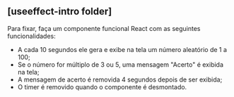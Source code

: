 ## [useeffect-intro folder]

Para fixar, faça um componente funcional React com as seguintes funcionalidades:
- A cada 10 segundos ele gera e exibe na tela um número aleatório de 1 a 100;
- Se o número for múltiplo de 3 ou 5, uma mensagem "Acerto" é exibida na tela;
- A mensagem de acerto é removida 4 segundos depois de ser exibida;
- O timer é removido quando o componente é desmontado.